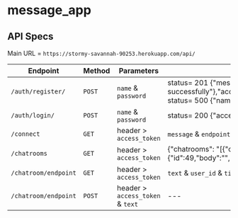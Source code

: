 # message_app

## API Specs

Main URL = `https://stormy-savannah-90253.herokuapp.com/api/`

| Endpoint  | Method | Parameters | Response |
| ------------- | ------------- | ------------- | ------------- |
| `/auth/register/`  | `POST`  | `name` & `password`  | status= 201 {"message": {"message": "User created successfully"},"access_token": ""} <br /> status= 500 {"name": ["has already been taken"]}|
| `/auth/login/`  | `POST`  | `name` & `password`  | status= 200 {"access_token": "","message": "Login Successful"}|
| `/connect`  | `GET`  | header > `access_token`  | `message` & `endpoint` & `partnerusername` |
| `/chatrooms`  | `GET`  | header > `access_token`  | {"chatrooms": "[{\"chatroom_id\":2,\"username\":\"User 1\",\"lastmessage\":{\"id\":49,\"body\":"",\"created_at\":"",\"updated_at\":"",\"chatroom_id\":2,\"user_id\":1}}]"} |
| `/chatroom/endpoint`  | `GET`  | header > `access_token`  | `text` & `user_id` & `timestamp` |
| `/chatroom/endpoint`  | `POST`  | header > `access_token` & `text`  | --- |
